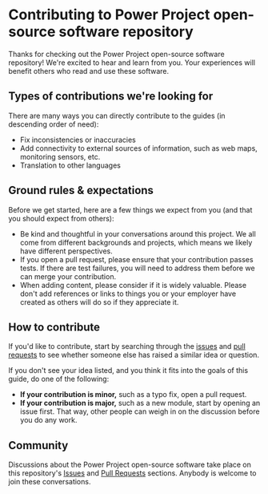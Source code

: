 # Contributing to Power Project open-source software repository

Thanks for checking out the Power Project open-source software repository! We're excited to hear and learn from you. Your experiences will benefit others who read and use these software.

## Types of contributions we're looking for

There are many ways you can directly contribute to the guides (in descending order of need):

-   Fix inconsistencies or inaccuracies
-   Add connectivity to external sources of information, such as web maps, monitoring sensors, etc.
-   Translation to other languages

## Ground rules & expectations

Before we get started, here are a few things we expect from you (and that you should expect from others):

-   Be kind and thoughtful in your conversations around this project. We all come from different backgrounds and projects, which means we likely have different perspectives.
-   If you open a pull request, please ensure that your contribution passes tests. If there are test failures, you will need to address them before we can merge your contribution.
-   When adding content, please consider if it is widely valuable. Please don't add references or links to things you or your employer have created as others will do so if they appreciate it.

## How to contribute

If you'd like to contribute, start by searching through the [issues](https://bugzilla.baseform.com/) and [pull requests](https://github.com/power-baseform/DSP-MOB/pulls) to see whether someone else has raised a similar idea or question.

If you don't see your idea listed, and you think it fits into the goals of this guide, do one of the following:

-   **If your contribution is minor,** such as a typo fix, open a pull request.
-   **If your contribution is major,** such as a new module, start by opening an issue first. That way, other people can weigh in on the discussion before you do any work.

## Community

Discussions about the Power Project open-source software take place on this repository's [Issues](https://bugzilla.baseform.com/) and [Pull Requests](https://github.com/power-baseform/DSP-MOB/pulls) sections. Anybody is welcome to join these conversations.
